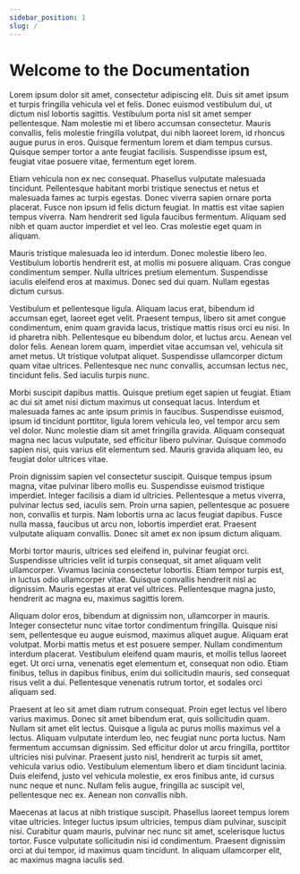 ```yaml
---
sidebar_position: 1
slug: /
---
```


# Welcome to the Documentation

Lorem ipsum dolor sit amet, consectetur adipiscing elit. Duis sit amet ipsum et turpis fringilla vehicula vel et felis. Donec euismod vestibulum dui, ut dictum nisl lobortis sagittis. Vestibulum porta nisl sit amet semper pellentesque. Nam molestie mi et libero accumsan consectetur. Mauris convallis, felis molestie fringilla volutpat, dui nibh laoreet lorem, id rhoncus augue purus in eros. Quisque fermentum lorem et diam tempus cursus. Quisque semper tortor a ante feugiat facilisis. Suspendisse ipsum est, feugiat vitae posuere vitae, fermentum eget lorem.

Etiam vehicula non ex nec consequat. Phasellus vulputate malesuada tincidunt. Pellentesque habitant morbi tristique senectus et netus et malesuada fames ac turpis egestas. Donec viverra sapien ornare porta placerat. Fusce non ipsum id felis dictum feugiat. In mattis est vitae sapien tempus viverra. Nam hendrerit sed ligula faucibus fermentum. Aliquam sed nibh et quam auctor imperdiet et vel leo. Cras molestie eget quam in aliquam.

Mauris tristique malesuada leo id interdum. Donec molestie libero leo. Vestibulum lobortis hendrerit est, at mollis mi posuere aliquam. Cras congue condimentum semper. Nulla ultrices pretium elementum. Suspendisse iaculis eleifend eros at maximus. Donec sed dui quam. Nullam egestas dictum cursus.

Vestibulum et pellentesque ligula. Aliquam lacus erat, bibendum id accumsan eget, laoreet eget velit. Praesent tempus, libero sit amet congue condimentum, enim quam gravida lacus, tristique mattis risus orci eu nisi. In id pharetra nibh. Pellentesque eu bibendum dolor, et luctus arcu. Aenean vel dolor felis. Aenean lorem quam, imperdiet vitae accumsan vel, vehicula sit amet metus. Ut tristique volutpat aliquet. Suspendisse ullamcorper dictum quam vitae ultrices. Pellentesque nec nunc convallis, accumsan lectus nec, tincidunt felis. Sed iaculis turpis nunc.

Morbi suscipit dapibus mattis. Quisque pretium eget sapien ut feugiat. Etiam ac dui sit amet nisi dictum maximus ut consequat lacus. Interdum et malesuada fames ac ante ipsum primis in faucibus. Suspendisse euismod, ipsum id tincidunt porttitor, ligula lorem vehicula leo, vel tempor arcu sem vel dolor. Nunc molestie diam sit amet fringilla gravida. Aliquam consequat magna nec lacus vulputate, sed efficitur libero pulvinar. Quisque commodo sapien nisi, quis varius elit elementum sed. Mauris gravida aliquam leo, eu feugiat dolor ultrices vitae.

Proin dignissim sapien vel consectetur suscipit. Quisque tempus ipsum magna, vitae pulvinar libero mollis eu. Suspendisse euismod tristique imperdiet. Integer facilisis a diam id ultricies. Pellentesque a metus viverra, pulvinar lectus sed, iaculis sem. Proin urna sapien, pellentesque ac posuere non, convallis et turpis. Nam lobortis urna ac lacus feugiat dapibus. Fusce nulla massa, faucibus ut arcu non, lobortis imperdiet erat. Praesent vulputate aliquam convallis. Donec sit amet ex non ipsum dictum aliquam.

Morbi tortor mauris, ultrices sed eleifend in, pulvinar feugiat orci. Suspendisse ultricies velit id turpis consequat, sit amet aliquam velit ullamcorper. Vivamus lacinia consectetur lobortis. Etiam tempor turpis est, in luctus odio ullamcorper vitae. Quisque convallis hendrerit nisl ac dignissim. Mauris egestas at erat vel ultrices. Pellentesque magna justo, hendrerit ac magna eu, maximus sagittis lorem.

Aliquam dolor eros, bibendum at dignissim non, ullamcorper in mauris. Integer consectetur nunc vitae tortor condimentum fringilla. Quisque nisi sem, pellentesque eu augue euismod, maximus aliquet augue. Aliquam erat volutpat. Morbi mattis metus et est posuere semper. Nullam condimentum interdum placerat. Vestibulum eleifend quam mauris, et mollis tellus laoreet eget. Ut orci urna, venenatis eget elementum et, consequat non odio. Etiam finibus, tellus in dapibus finibus, enim dui sollicitudin mauris, sed consequat risus velit a dui. Pellentesque venenatis rutrum tortor, et sodales orci aliquam sed.

Praesent at leo sit amet diam rutrum consequat. Proin eget lectus vel libero varius maximus. Donec sit amet bibendum erat, quis sollicitudin quam. Nullam sit amet elit lectus. Quisque a ligula ac purus mollis maximus vel a lectus. Aliquam vulputate interdum leo, nec feugiat nunc porta luctus. Nam fermentum accumsan dignissim. Sed efficitur dolor ut arcu fringilla, porttitor ultricies nisi pulvinar. Praesent justo nisl, hendrerit ac turpis sit amet, vehicula varius odio. Vestibulum elementum libero et diam tincidunt lacinia. Duis eleifend, justo vel vehicula molestie, ex eros finibus ante, id cursus nunc neque et nunc. Nullam felis augue, fringilla ac suscipit vel, pellentesque nec ex. Aenean non convallis nibh.

Maecenas at lacus at nibh tristique suscipit. Phasellus laoreet tempus lorem vitae ultricies. Integer luctus ipsum ultricies, tempus diam pulvinar, suscipit nisi. Curabitur quam mauris, pulvinar nec nunc sit amet, scelerisque luctus tortor. Fusce vulputate sollicitudin nisi id condimentum. Praesent dignissim orci at dui tempor, id maximus quam tincidunt. In aliquam ullamcorper elit, ac maximus magna iaculis sed.